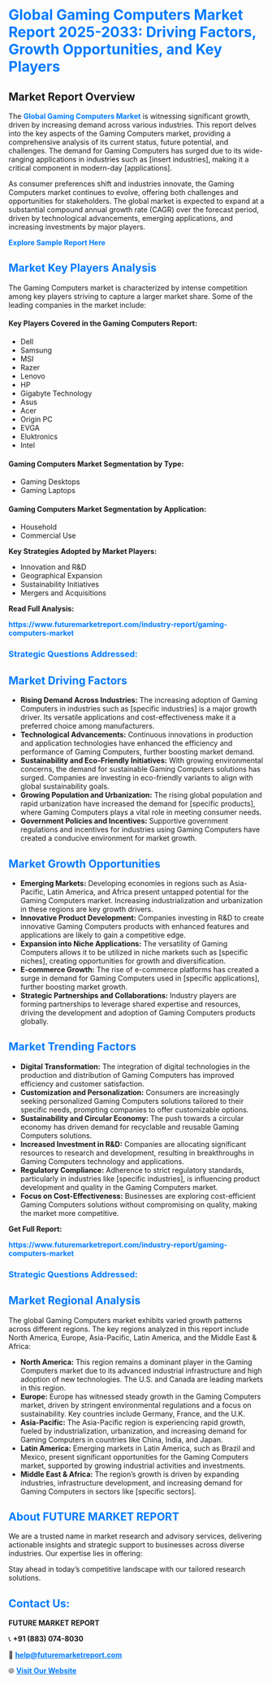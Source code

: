 <h1 style="color: #007BFF;">Global Gaming Computers Market Report 2025-2033: Driving Factors, Growth Opportunities, and Key Players</h1>

<section id="overview">
<h2>Market Report Overview</h2>
<p>The <a href="https://www.futuremarketreport.com/industry-report/gaming-computers-market" style="color: #007BFF; text-decoration: none;"><strong>Global Gaming Computers Market</strong></a> is witnessing significant growth, driven by increasing demand across various industries. This report delves into the key aspects of the Gaming Computers market, providing a comprehensive analysis of its current status, future potential, and challenges. The demand for Gaming Computers has surged due to its wide-ranging applications in industries such as [insert industries], making it a critical component in modern-day [applications].</p>
<p>As consumer preferences shift and industries innovate, the Gaming Computers market continues to evolve, offering both challenges and opportunities for stakeholders. The global market is expected to expand at a substantial compound annual growth rate (CAGR) over the forecast period, driven by technological advancements, emerging applications, and increasing investments by major players.</p>
</section>

<section id="overview">
<p><a href="https://www.futuremarketreport.com/request-sample/reportId=115669" style="color: #007BFF; text-decoration: none;"><strong>Explore Sample Report Here</strong></a></p>
</section>

<section id="key-players">
<h2 style="color: #007BFF;">Market Key Players Analysis</h2>
<p>The Gaming Computers market is characterized by intense competition among key players striving to capture a larger market share. Some of the leading companies in the market include:</p>
<h4>Key Players Covered in the Gaming Computers Report:</h4>
<ul><li>Dell</li><li>Samsung</li><li>MSI</li><li>Razer</li><li>Lenovo</li><li>HP</li><li>Gigabyte Technology</li><li>Asus</li><li>Acer</li><li>Origin PC</li><li>EVGA</li><li>Eluktronics</li><li>Intel</li></ul>
<h4>Gaming Computers Market Segmentation by Type:</h4>
<ul><li>Gaming Desktops</li><li>Gaming Laptops</li></ul>

<h4>Gaming Computers Market Segmentation by Application:</h4>
<ul><li>Household</li><li>Commercial Use</li></ul>
<p><strong>Key Strategies Adopted by Market Players:</strong></p>
<ul>
<li>Innovation and R&D</li>
<li>Geographical Expansion</li>
<li>Sustainability Initiatives</li>
<li>Mergers and Acquisitions</li>
</ul>
</section>

<section>
<p><strong>Read Full Analysis: </strong></p><a href="https://www.futuremarketreport.com/industry-report/gaming-computers-market" style="color: #007BFF; text-decoration: none;"><strong>https://www.futuremarketreport.com/industry-report/gaming-computers-market</strong></a>
<h3 style="color: #007BFF;">Strategic Questions Addressed:</h3>
</section>

<section id="driving-factors">
<h2 style="color: #007BFF;">Market Driving Factors</h2>
<ul>
<li><strong>Rising Demand Across Industries:</strong> The increasing adoption of Gaming Computers in industries such as [specific industries] is a major growth driver. Its versatile applications and cost-effectiveness make it a preferred choice among manufacturers.</li>
<li><strong>Technological Advancements:</strong> Continuous innovations in production and application technologies have enhanced the efficiency and performance of Gaming Computers, further boosting market demand.</li>
<li><strong>Sustainability and Eco-Friendly Initiatives:</strong> With growing environmental concerns, the demand for sustainable Gaming Computers solutions has surged. Companies are investing in eco-friendly variants to align with global sustainability goals.</li>
<li><strong>Growing Population and Urbanization:</strong> The rising global population and rapid urbanization have increased the demand for [specific products], where Gaming Computers plays a vital role in meeting consumer needs.</li>
<li><strong>Government Policies and Incentives:</strong> Supportive government regulations and incentives for industries using Gaming Computers have created a conducive environment for market growth.</li>
</ul>
</section>

<section id="growth-opportunities">
<h2 style="color: #007BFF;">Market Growth Opportunities</h2>
<ul>
<li><strong>Emerging Markets:</strong> Developing economies in regions such as Asia-Pacific, Latin America, and Africa present untapped potential for the Gaming Computers market. Increasing industrialization and urbanization in these regions are key growth drivers.</li>
<li><strong>Innovative Product Development:</strong> Companies investing in R&D to create innovative Gaming Computers products with enhanced features and applications are likely to gain a competitive edge.</li>
<li><strong>Expansion into Niche Applications:</strong> The versatility of Gaming Computers allows it to be utilized in niche markets such as [specific niches], creating opportunities for growth and diversification.</li>
<li><strong>E-commerce Growth:</strong> The rise of e-commerce platforms has created a surge in demand for Gaming Computers used in [specific applications], further boosting market growth.</li>
<li><strong>Strategic Partnerships and Collaborations:</strong> Industry players are forming partnerships to leverage shared expertise and resources, driving the development and adoption of Gaming Computers products globally.</li>
</ul>
</section>

<section id="trending-factors">
<h2 style="color: #007BFF;">Market Trending Factors</h2>
<ul>
<li><strong>Digital Transformation:</strong> The integration of digital technologies in the production and distribution of Gaming Computers has improved efficiency and customer satisfaction.</li>
<li><strong>Customization and Personalization:</strong> Consumers are increasingly seeking personalized Gaming Computers solutions tailored to their specific needs, prompting companies to offer customizable options.</li>
<li><strong>Sustainability and Circular Economy:</strong> The push towards a circular economy has driven demand for recyclable and reusable Gaming Computers solutions.</li>
<li><strong>Increased Investment in R&D:</strong> Companies are allocating significant resources to research and development, resulting in breakthroughs in Gaming Computers technology and applications.</li>
<li><strong>Regulatory Compliance:</strong> Adherence to strict regulatory standards, particularly in industries like [specific industries], is influencing product development and quality in the Gaming Computers market.</li>
<li><strong>Focus on Cost-Effectiveness:</strong> Businesses are exploring cost-efficient Gaming Computers solutions without compromising on quality, making the market more competitive.</li>
</ul>
</section>

<section>
<p><strong>Get Full Report: </strong></p><a href="https://www.futuremarketreport.com/industry-report/gaming-computers-market" style="color: #007BFF; text-decoration: none;"><strong>https://www.futuremarketreport.com/industry-report/gaming-computers-market</strong></a>
<h3 style="color: #007BFF;">Strategic Questions Addressed:</h3>
</section>


<section id="regional-analysis">
<h2 style="color: #007BFF;">Market Regional Analysis</h2>
<p>The global Gaming Computers market exhibits varied growth patterns across different regions. The key regions analyzed in this report include North America, Europe, Asia-Pacific, Latin America, and the Middle East & Africa:</p>
<ul>
<li><strong>North America:</strong> This region remains a dominant player in the Gaming Computers market due to its advanced industrial infrastructure and high adoption of new technologies. The U.S. and Canada are leading markets in this region.</li>
<li><strong>Europe:</strong> Europe has witnessed steady growth in the Gaming Computers market, driven by stringent environmental regulations and a focus on sustainability. Key countries include Germany, France, and the U.K.</li>
<li><strong>Asia-Pacific:</strong> The Asia-Pacific region is experiencing rapid growth, fueled by industrialization, urbanization, and increasing demand for Gaming Computers in countries like China, India, and Japan.</li>
<li><strong>Latin America:</strong> Emerging markets in Latin America, such as Brazil and Mexico, present significant opportunities for the Gaming Computers market, supported by growing industrial activities and investments.</li>
<li><strong>Middle East & Africa:</strong> The region’s growth is driven by expanding industries, infrastructure development, and increasing demand for Gaming Computers in sectors like [specific sectors].</li>
</ul>
</section>

<footer>
<h2 style="color: #007BFF;">About FUTURE MARKET REPORT</h2>
<p>We are a trusted name in market research and advisory services, delivering actionable insights and strategic support to businesses across diverse industries. Our expertise lies in offering:</p>

<p>Stay ahead in today’s competitive landscape with our tailored research solutions.</p>

<h2 style="color: #007BFF;">Contact Us:</h2>
<p><strong>FUTURE MARKET REPORT</strong></p>
<p>📞 <strong>+91 (883) 074-8030</strong></p>
<p>📧 <strong><a href="mailto:help@futuremarketreport.com" style="color: #007BFF;">help@futuremarketreport.com</a></strong></p>
<p>🌐 <strong><a href="https://www.futuremarketreport.com/" style="color: #007BFF;">Visit Our Website</a></strong></p>
</footer>